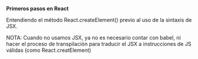 **Primeros pasos en React**

Entendiendo el método React.createElement() previo al uso de la sintaxis de JSX.



NOTA: Cuando no usamos JSX, ya no es necesario contar con babel, ni hacer el proceso de transpilación para traducir el JSX a instrucciones de JS válidas (como React.creatElement)

